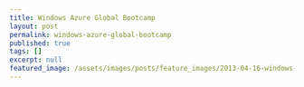 ```yaml
---
title: Windows Azure Global Bootcamp
layout: post
permalink: windows-azure-global-bootcamp
published: true
tags: []
excerpt: null
featured_image: /assets/images/posts/feature_images/2013-04-16-windows-azure-global-bootcamp.jpg
---
```


